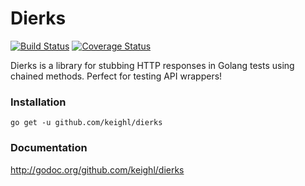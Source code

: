 # Dierks

[![Build Status](https://travis-ci.org/keighl/dierks.png?branch=master)](https://travis-ci.org/keighl/dierks) [![Coverage Status](https://coveralls.io/repos/keighl/dierks/badge.svg)](https://coveralls.io/r/keighl/dierks)

Dierks is a library for stubbing HTTP responses in Golang tests using chained methods. Perfect for testing API wrappers!

### Installation

    go get -u github.com/keighl/dierks

### Documentation

http://godoc.org/github.com/keighl/dierks


